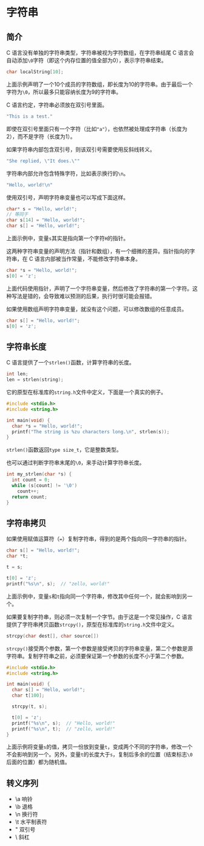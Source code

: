 # 字符串

## 简介

C 语言没有单独的字符串类型，字符串被视为字符数组，在字符串结尾 C 语言会自动添加`\0`字符（即这个内存位置的值全部为0），表示字符串结束。

```c
char localString[10];
```

上面示例声明了一个10个成员的字符数组，即长度为10的字符串。由于最后一个字符为`\0`，所以最多只能容纳长度为9的字符串。



C 语言约定，字符串必须放在双引号里面。

```c
"This is a test."
```

即使在双引号里面只有一个字符（比如`"a"`），也依然被处理成字符串（长度为2），而不是字符（长度为1）。

如果字符串内部包含双引号，则该双引号需要使用反斜线转义。

```c
"She replied, \"It does.\""
```

字符串内部允许包含特殊字符，比如表示换行的`\n`。

```c
"Hello, world!\n"
```

使用双引号，声明字符串变量也可以写成下面这样。

```c
char* s = "Hello, world!";
// 等同于
char s[14] = "Hello, world!";
char s[] = "Hello, world!";
```

上面示例中，变量`s`其实是指向第一个字符`H`的指针。

这两种字符串变量的声明方法（指针和数组），有一个细微的差异。指针指向的字符串，在 C 语言内部被当作常量，不能修改字符串本身。

```c
char *s = "Hello, world!";
s[0] = 'z';
```

上面代码使用指针，声明了一个字符串变量，然后修改了字符串的第一个字符。这种写法是错的，会导致难以预测的后果，执行时很可能会报错。

如果使用数组声明字符串变量，就没有这个问题，可以修改数组的任意成员。

```c
char s[] = "Hello, world!";
s[0] = 'z';
```

## 字符串长度

C 语言提供了一个`strlen()`函数，计算字符串的长度。

```c
int len;
len = strlen(string);
```

它的原型在标准库的`string.h`文件中定义，下面是一个真实的例子。

```c
#include <stdio.h>
#include <string.h>

int main(void) {
  char *s = "Hello, world!";
  printf("The string is %zu characters long.\n", strlen(s));
}
```

`strlen()`函数返回`type size_t`，它是整数类型。

也可以通过判断字符串末尾的`\0`，来手动计算字符串长度。

```c
int my_strlen(char *s) {
  int count = 0;
  while (s[count] != '\0')
    count++;
  return count;
}
```

## 字符串拷贝

如果使用赋值运算符（`=`）复制字符串，得到的是两个指向同一字符串的指针。

```c
char s[] = "Hello, world!";
char *t;

t = s;

t[0] = 'z';
printf("%s\n", s);  // "zello, world!"
```

上面示例中，变量`s`和`t`指向同一个字符串，修改其中任何一个，就会影响到另一个。

如果要复制字符串，则必须一次复制一个字节。由于这是一个常见操作，C 语言提供了字符串拷贝函数`strcpy()`，原型在标准库的`string.h`文件中定义。

```c
strcpy(char dest[], char source[])
```

`strcpy()`接受两个参数，第一个参数是接受拷贝的字符串变量，第二个参数是源字符串。复制字符串之前，必须要保证第一个参数的长度不小于第二个参数。

```c
#include <stdio.h>
#include <string.h>

int main(void) {
  char s[] = "Hello, world!";
  char t[100];

  strcpy(t, s);

  t[0] = 'z';
  printf("%s\n", s);  // "Hello, world!"
  printf("%s\n", t);  // "zello, world!"
}
```

上面示例将变量`s`的值，拷贝一份放到变量`t`，变成两个不同的字符串，修改一个不会影响到另一个。另外，变量`t`的长度大于`s`，复制后多余的位置（结束标志`\0`后面的位置）都为随机值。

## 转义序列

- \a 响铃
- \b 退格
- \n 换行符
- \t 水平制表符
- \" 双引号
- \\ 斜杠
